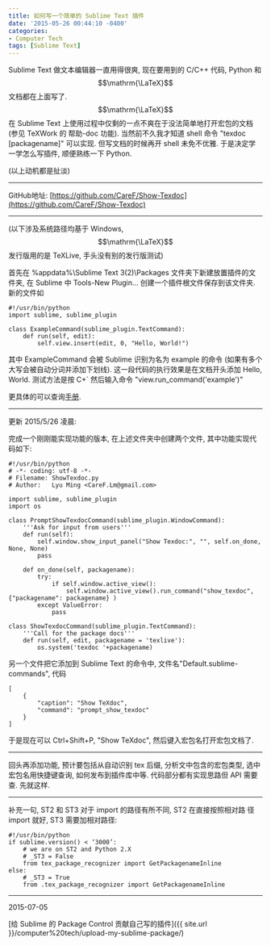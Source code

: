 ```yaml
---
title: 如何写一个简单的 Sublime Text 插件
date: '2015-05-26 00:44:10 -0400'
categories:
- Computer Tech
tags: [Sublime Text]
---
```

Sublime Text 做文本编辑器一直用得很爽, 现在要用到的 C/C++ 代码, Python 和 $$\mathrm{\LaTeX}$$ 文档都在上面写了. $$\mathrm{\LaTeX}$$ 在 Sublime Text 上使用过程中仅剩的一点不爽在于没法简单地打开宏包的文档 (参见 TeXWork 的 帮助-doc 功能). 当然前不久我才知道 shell 命令 "texdoc [packagename]" 可以实现. 但写文档的时候再开 shell 未免不优雅. 于是决定学一学怎么写插件, 顺便熟练一下 Python.

(以上动机都是扯淡)

----

GitHub地址: [https://github.com/CareF/Show-Texdoc](https://github.com/CareF/Show-Texdoc)

----

(以下涉及系统路径均基于 Windows, $$\mathrm{\LaTeX}$$ 发行版用的是 TeXLive, 手头没有别的发行版测试)

首先在 %appdata%\Sublime Text 3(2)\Packages 文件夹下新建放置插件的文件夹, 在 Sublime 中 Tools-New Plugin... 创建一个插件根文件保存到该文件夹. 新的文件如

    #!/usr/bin/python
    import sublime, sublime_plugin

    class ExampleCommand(sublime_plugin.TextCommand):
        def run(self, edit):
            self.view.insert(edit, 0, "Hello, World!")

其中 ExampleCommand 会被 Sublime 识别为名为 example 的命令 (如果有多个大写会被自动分词并添加下划线). 这一段代码的执行效果是在文档开头添加 Hello, World. 测试方法是按 C+\` 然后输入命令 "view.run_command('example')"

更具体的可以查询[手册](http://www.sublimetext.com/docs/3/api_reference.html#sublime_plugin.ApplicationCommand). 

------------

更新 2015/5/26 凌晨: 

完成一个刚刚能实现功能的版本, 在上述文件夹中创建两个文件, 其中功能实现代码如下: 

    #!/usr/bin/python
    # -*- coding: utf-8 -*-
    # Filename: ShowTexdoc.py
    # Author:   Lyu Ming <CareF.Lm@gmail.com>

    import sublime, sublime_plugin
    import os

    class PromptShowTexdocCommand(sublime_plugin.WindowCommand):
        '''Ask for input from users'''
        def run(self):
            self.window.show_input_panel("Show Texdoc:", "", self.on_done, None, None)
            pass

        def on_done(self, packagename):
            try:
                if self.window.active_view():
                    self.window.active_view().run_command("show_texdoc", {"packagename": packagename} )
            except ValueError:
                pass

    class ShowTexdocCommand(sublime_plugin.TextCommand):
        '''Call for the package docs'''
        def run(self, edit, packagename = 'texlive'):
            os.system('texdoc '+packagename)

另一个文件把它添加到 Sublime Text 的命令中, 文件名"Default.sublime-commands", 代码

    [
        {
            "caption": "Show TeXdoc",
            "command": "prompt_show_texdoc"
        }
    ]

于是现在可以 Ctrl+Shift+P, "Show TeXdoc", 然后键入宏包名打开宏包文档了.

-------

回头再添加功能, 预计要包括从自动识别 tex 后缀, 分析文中包含的宏包类型, 选中宏包名用快捷键查询, 如何发布到插件库中等. 代码部分都有实现思路但 API 需要查. 先就这样. 

------

补充一句, ST2 和 ST3 对于 import 的路径有所不同, ST2 在直接按照相对路
径 import 就好, ST3 需要加相对路径:

    #!/usr/bin/python
    if sublime.version() < ‘3000’:
        # we are on ST2 and Python 2.X
        # _ST3 = False
        from tex_package_recognizer import GetPackagenameInline
    else:
        # _ST3 = True
        from .tex_package_recognizer import GetPackagenameInline

------
2015-07-05

[给 Sublime 的 Package Control 贡献自己写的插件]({{ site.url }}/computer%20tech/upload-my-sublime-package/)

